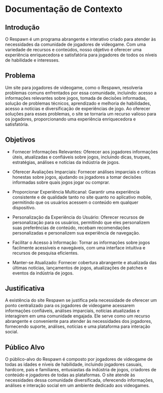 # Documentação de Contexto

## Introdução

O Respawn é um programa abrangente e interativo criado para atender às necessidades da comunidade de jogadores de videogame. Com uma variedade de recursos e conteúdos, nosso objetivo é oferecer uma experiência enriquecedora e satisfatória para jogadores de todos os níveis de habilidade e interesses.

## Problema

Um site para jogadores de videogame, como o Respawn, resolveria problemas comuns enfrentados por essa comunidade, incluindo: acesso a informações relevantes sobre jogos, tomada de decisões informadas, solução de problemas técnicos, aprendizado e melhoria de habilidades, acesso a notícias e diversificação de experiências de jogo. Ao oferecer soluções para esses problemas, o site se tornaria um recurso valioso para os jogadores, proporcionando uma experiência enriquecedora e satisfatória.

## Objetivos

- Fornecer Informações Relevantes: Oferecer aos jogadores informações úteis, atualizadas e confiáveis sobre jogos, incluindo dicas, truques, estratégias, análises e notícias da indústria de jogos.

- Oferecer Avaliações Imparciais: Fornecer análises imparciais e críticas honestas sobre jogos, ajudando os jogadores a tomar decisões informadas sobre quais jogos jogar ou comprar.

- Proporcionar Experiência Multicanal: Garantir uma experiência consistente e de qualidade tanto no site quanto no aplicativo mobile, permitindo que os usuários acessem o conteúdo em qualquer dispositivo.

- Personalização da Experiência do Usuário: Oferecer recursos de personalização para os usuários, permitindo que eles personalizem suas preferências de conteúdo, recebam recomendações personalizadas e personalizem sua experiência de navegação.

- Facilitar o Acesso à Informação: Tornar as informações sobre jogos facilmente acessíveis e navegáveis, com uma interface intuitiva e recursos de pesquisa eficientes.

- Manter-se Atualizado: Fornecer cobertura abrangente e atualizada das últimas notícias, lançamentos de jogos, atualizações de patches e eventos da indústria de jogos.

## Justificativa

A existência do site Respawn se justifica pela necessidade de oferecer um ponto centralizado para os jogadores de videogame acessarem informações confiáveis, análises imparciais, notícias atualizadas e interagirem em uma comunidade engajada. Ele serve como um recurso abrangente e conveniente para atender às necessidades dos jogadores, fornecendo suporte, análises, notícias e uma plataforma para interação social.

## Público Alvo

O público-alvo do Respawn é composto por jogadores de videogame de todas as idades e níveis de habilidade, incluindo jogadores casuais, hardcore, pais e familiares, entusiastas da indústria de jogos, criadores de conteúdo e jogadores de todas as plataformas. O site atende às necessidades dessa comunidade diversificada, oferecendo informações, análises e interação social em um ambiente dedicado aos videogames.